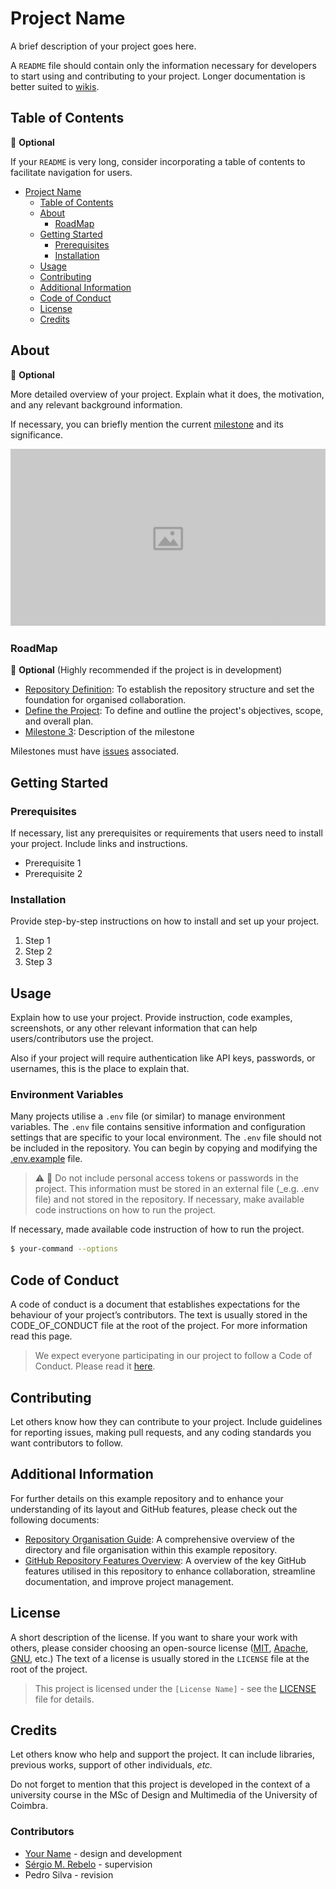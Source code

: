 # Project Name

A brief description of your project goes here.

A `README` file should contain only the information necessary for developers to start using and contributing to your project. Longer documentation is better suited to [wikis](https://github.com/sergiomrebelo/ldc-repository-example/wiki).

## Table of Contents

🤔 **Optional**

If your `README` is very long, consider incorporating a table of contents to facilitate navigation for users.

- [Project Name](#project-name)
    - [Table of Contents](#table-of-contents)
    - [About](#about)
        - [RoadMap](#roadmap)
    - [Getting Started](#getting-started)
        - [Prerequisites](#prerequisites)
        - [Installation](#installation)
    - [Usage](#usage)
    - [Contributing](#contributing)
    - [Additional Information](#additional-information)
    - [Code of Conduct](#code-of-conduct)
    - [License](#license)
    - [Credits](#credits)

## About

🤔 **Optional**

More detailed overview of your project. Explain what it does, the motivation, and any relevant background information. 

If necessary, you can briefly mention the current [milestone](https://github.com/sergiomrebelo/ldc-repository-example/milestones) and its significance.

![example placedholder image](res/placeholder.png)

### RoadMap

🤔 **Optional** (Highly recommended if the project is in development)

- [Repository Definition](https://github.com/sergiomrebelo/ldc-repository-example/milestone/1): To establish the repository structure and set the foundation for organised collaboration.
- [Define the Project](https://github.com/sergiomrebelo/ldc-repository-example/milestone/2): To define and outline the project's objectives, scope, and overall plan.
- [Milestone 3](): Description of the milestone

Milestones must have [issues](https://github.com/sergiomrebelo/ldc-repository-example/issues) associated.


## Getting Started

### Prerequisites

If necessary, list any prerequisites or requirements that users need to install your project. Include links and instructions.

- Prerequisite 1
- Prerequisite 2

### Installation

Provide step-by-step instructions on how to install and set up your project.

1. Step 1
2. Step 2
3. Step 3


## Usage

Explain how to use your project. 
Provide instruction, code examples, screenshots, or any other relevant information that can help users/contributors use the project.

Also if your project will require authentication like API keys, passwords, or usernames, this is the place to explain that.

### Environment Variables
Many projects utilise a `.env` file (or similar) to manage environment variables. 
The `.env` file contains sensitive information and configuration settings that are specific to your local environment. 
The `.env` file should not be included in the repository. You can begin by copying and modifying the [.env.example](.env.example) file.

> ⚠️ 🔑
> Do not include personal access tokens or passwords in the project. This information must be stored in an external file (_e.g. .env file) and not stored in the repository.
If necessary, make available code instructions on how to run the project.

If necessary, made available code instruction of how to run the project.
```bash
$ your-command --options
```

## Code of Conduct
A code of conduct is a document that establishes expectations for the behaviour of your project’s contributors. The text is usually stored in the CODE_OF_CONDUCT file at the root of the project. For more information read this page.

> We expect everyone participating in our project to follow a Code of Conduct. Please read it [here](CODE_OF_CONDUCT.md).

## Contributing
Let others know how they can contribute to your project. Include guidelines for reporting issues, making pull requests, and any coding standards you want contributors to follow.

## Additional Information
For further details on this example repository and to enhance your understanding of its layout and GitHub features, please check out the following documents:
- [Repository Organisation Guide](repo-structure.md): A comprehensive overview of the directory and file organisation within this example repository.
- [GitHub Repository Features Overview](features.md): A overview of the key GitHub features utilised in this repository to enhance collaboration, streamline documentation, and improve project management. 

## License
A short description of the license. If you want to share your work with others, please consider choosing an open-source license ([MIT](https://opensource.org/license/mit/), [Apache](https://www.apache.org/licenses/LICENSE-2.0), [GNU](https://www.gnu.org/licenses/gpl-3.0.html), etc.)
The text of a license is usually stored in the `LICENSE` file at the root of the project.

> This project is licensed under the `[License Name]` - see the [LICENSE](LICENSE) file for details.

## Credits
Let others know who help and support the project. It can include libraries, previous works, support of other individuals, _etc._

Do not forget to mention that this project is developed in the context of a university course in the MSc of Design and Multimedia of the University of Coimbra.

### Contributors

- [Your Name](https://github.com/yourname) - design and development
- [Sérgio M. Rebelo](https://github.com/sergiomrebelo) - supervision
- Pedro Silva - revision

